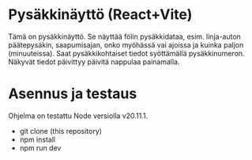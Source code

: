# Pysäkkinäyttö (React+Vite)

Tämä on pysäkkinäyttö. Se näyttää fölin pysäkkidataa, esim. linja-auton päätepysäkin, saapumisajan, onko myöhässä vai ajoissa ja kuinka paljon (minuuteissa). Saat pysäkkikohtaiset tiedot syöttämällä pysäkkinumeron. Näkyvät tiedot päivittyy päivitä nappulaa painamalla.

# Asennus ja testaus

Ohjelma on testattu Node versiolla v20.11.1.

- git clone (this repository)
- npm install
- npm run dev
